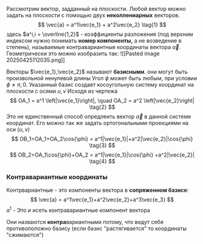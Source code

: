 Рассмотрим вектор, задданный на плоскости. Любой вектор можно задать на плоскости с помощью двух **неколлениарных** векторов.
$$
\vec{a} = a^1\vec{e_1} + a^2\vec{e_2} \tag{1}
$$
здесь $a^i,i = \overline{1,2}$  - коэффициенты разложения (под верхним индексом нужно понимать **номер компоненты,** а не возведение в степень), называемые контравариантные координаты вектора $\vec{a}$.
Геометрически это можно изобразить так:
![[Pasted image 20250425112035.png]]

Векторы $\vec{e_1},\vec{e_2}$ называют **базисными**. они могут быть произвольной ненулевой длины
Угол $\phi$ может быть любым, при условии $\phi \neq \pi,0$.
Указанный базис создает косоугольную систему координат на плоскости с осями $u,v$
Исходя из чертежа 
$$
OA_1 = a^1 \left|\vec{e_1}\right|, \quad OA_2 = a^2 \left|\vec{e_2}\right| \tag{2}
$$
Это не единственный способ опредлеить вектор $\vec{a}$ в данной системе координат. Его можно так же задать ортогональными проекциями на оси $(u,v)$ 
$$
OB_1=OA_1+OA_2\cos{\phi} = a^1|\vec{e_1}|+a^2|\vec{e_2}|\cos{\phi} \tag{3}
$$
$$
	OB_2=OA_1\cos{\phi}+OA_2 = a^1|\vec{e_1}|\cos{\phi} +a^2|\vec{e_2}| \tag{4}
$$

























### Контравариантные координаты

Контрвариантные - это компоненты вектора в **сопряженном базисе**:
$$
\vec{a} = a^1\vec{e_1}+a^2\vec{e_2}+a^3\vec{e_3}
$$
$a^1$ - Это и исеть контравариантные компонент вектора

Они назваются **контра**вариантными потому, что ведут себя противоположно базису (если базис "растягивается" то координаты "сжимаются")